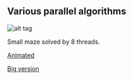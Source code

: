 ## Various parallel algorithms

![alt tag](http://a.pomf.se/svlkou.png)



Small maze solved by 8 threads.

[Animated](http://a.pomf.se/hjqopf.gif)

[Big version](http://a.pomf.se/qiigqv.png)

